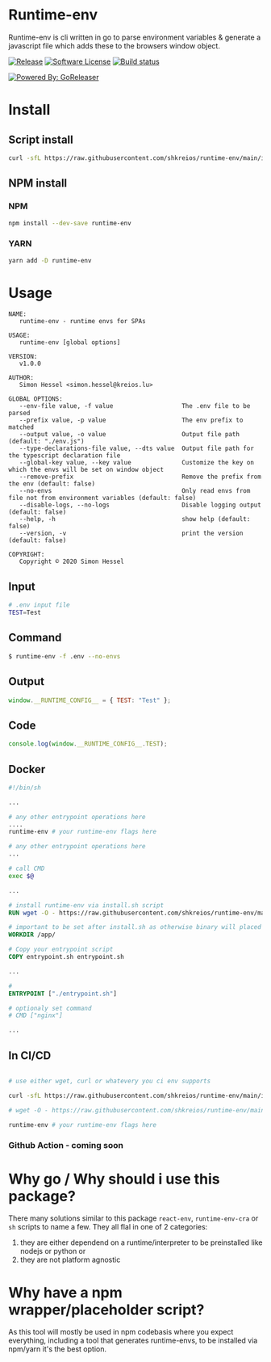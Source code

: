# Runtime-env

Runtime-env is cli written in go to parse environment variables & generate a javascript file which adds these to the browsers window object.

[![Release](https://img.shields.io/github/release/shkreios/runtime-env.svg?style=for-the-badge)](https://github.com/shkreios/runtime-env/releases/latest)
[![Software License](https://img.shields.io/badge/license-MIT-brightgreen.svg?style=for-the-badge)](/LICENSE)
[![Build status](https://img.shields.io/github/workflow/status/shkreios/runtime-env/build?style=for-the-badge)](https://github.com/shkreios/runtime-env/actions?workflow=publish)

[![Powered By: GoReleaser](https://img.shields.io/badge/powered%20by-goreleaser-green.svg?style=for-the-badge)](https://github.com/goreleaser)

# Install

## Script install

```bash
curl -sfL https://raw.githubusercontent.com/shkreios/runtime-env/main/install.sh | sh
```

## NPM install

### NPM

```bash
npm install --dev-save runtime-env
```

### YARN

```bash
yarn add -D runtime-env
```

# Usage

```
NAME:
   runtime-env - runtime envs for SPAs

USAGE:
   runtime-env [global options]

VERSION:
   v1.0.0

AUTHOR:
   Simon Hessel <simon.hessel@kreios.lu>

GLOBAL OPTIONS:
   --env-file value, -f value                   The .env file to be parsed
   --prefix value, -p value                     The env prefix to matched
   --output value, -o value                     Output file path (default: "./env.js")
   --type-declarations-file value, --dts value  Output file path for the typescript declaration file
   --global-key value, --key value              Customize the key on which the envs will be set on window object
   --remove-prefix                              Remove the prefix from the env (default: false)
   --no-envs                                    Only read envs from file not from environment variables (default: false)
   --disable-logs, --no-logs                    Disable logging output (default: false)
   --help, -h                                   show help (default: false)
   --version, -v                                print the version (default: false)

COPYRIGHT:
   Copyright © 2020 Simon Hessel
```

## Input

```sh
# .env input file
TEST=Test
```

## Command

```sh
$ runtime-env -f .env --no-envs
```

## Output

```js
window.__RUNTIME_CONFIG__ = { TEST: "Test" };
```

## Code

```js
console.log(window.__RUNTIME_CONFIG__.TEST);
```

## Docker

```sh
#!/bin/sh

...

# any other entrypoint operations here
....
runtime-env # your runtime-env flags here

# any other entrypoint operations here
...

# call CMD
exec $@
```

```dockerfile
...

# install runtime-env via install.sh script
RUN wget -O - https://raw.githubusercontent.com/shkreios/runtime-env/main/install.sh | sh

# important to be set after install.sh as otherwise binary will placed under /app/bin/runtime-env
WORKDIR /app/

# Copy your entrypoint script
COPY entrypoint.sh entrypoint.sh

...

#
ENTRYPOINT ["./entrypoint.sh"]

# optionaly set command
# CMD ["nginx"]

...
```

## In CI/CD

```sh

# use either wget, curl or whatevery you ci env supports

curl -sfL https://raw.githubusercontent.com/shkreios/runtime-env/main/install.sh | sh

# wget -O - https://raw.githubusercontent.com/shkreios/runtime-env/main/install.sh | sh

runtime-env # your runtime-env flags here
```

### Github Action - coming soon

# Why go / Why should i use this package?

There many solutions similar to this package `react-env`, `runtime-env-cra` or `sh` scripts to name a few. They all flal in one of 2 categories:

1. they are either dependend on a runtime/interpreter to be preinstalled like nodejs or python or
2. they are not platform agnostic

# Why have a npm wrapper/placeholder script?

As this tool will mostly be used in npm codebasis where you expect everything, including a tool that generates runtime-envs, to be installed via npm/yarn it's the best option.
